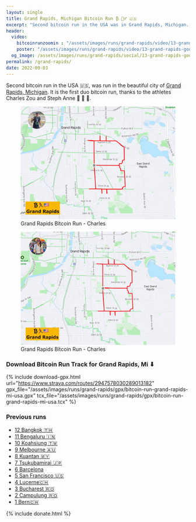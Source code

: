 ```yaml
---
layout: single
title: Grand Rapids, Michigan Bitcoin Run ₿ 🏃‍♂️ 🇺🇸
excerpt: "Second bitcoin run in the USA was in Grand Rapids, Michigan. First time a duo run."
header:
  video:
    bitcoinrunzoomin : "/assets/images/runs/grand-rapids/video/13-grand-rapids-bitcoinruns-zoomin-1920x1080.m4v"
    poster: "/assets/images/runs/grand-rapids/video/13-grand-rapids-google-earth-screenshot.jpeg"
  og_image: /assets/images/runs/grand-rapids/social/13-grand-rapids-google-earth-screenshot.jpeg
permalink: /grand-rapids/
date: 2022-09-03
---
```


Second bitcoin run in the USA 🇺🇸, was run in the beautiful city of [Grand Rapids, Michigan](https://www.grandrapidsmi.gov/Home).
It is the first duo bitcoin run, thanks to the athletes Charles Zou and Steph Anne 💪 👏 🙏. 

<figure class="image">
  <a href="https://www.strava.com/activities/7747560003">
    <img src="/assets/images/runs/grand-rapids/post/charles-run-screenshot.jpeg" alt="Grand Rapids Bitcoin Run - Charles">
  </a>
  <figcaption>Grand Rapids Bitcoin Run - Charles</figcaption>
</figure> 

<figure class="image">
  <a href="https://www.strava.com/activities/7747643425">
    <img src="/assets/images/runs/grand-rapids/post/steph-run-screenshot.jpeg" alt="Grand Rapids Bitcoin Run - Steph">
  </a>
  <figcaption>Grand Rapids Bitcoin Run - Charles</figcaption>
</figure> 

### Download Bitcoin Run Track for Grand Rapids, Mi ⬇

{% include download-gpx.html url="https://www.strava.com/routes/2947578030289013182" gpx_file="/assets/images/runs/grand-rapids/gpx/bitcoin-run-grand-rapids-mi-usa.gpx" tcx_file="/assets/images/runs/grand-rapids/gpx/bitcoin-run-grand-rapids-mi-usa.tcx" %}


### Previous runs

- [12 Bangkok️ 🇹🇭](/bangkok)
- [11 Bengaluru 🇮🇳](/bengaluru)
- [10 Koahsiung 🇹🇼](/kaohsiung)
- [9 Melbourne 🇦🇺](/melbourne)
- [8 Kuantan 🇲🇾](/kuantan)
- [7 Tsukubamirai 🇯🇵](/tsukubamirai)
- [6 Barcelona](/barcelona)
- [5 San Francisco 🇺🇸](/san-francisco)
- [4 Lucerne🇨🇭](/lucerne)
- [3 Bucharest 🇷🇴](/bucharest)
- [2 Campulung 🇷🇴](/campulung)
- [1 Bern🇨🇭](/bern)

{% include donate.html %}  
